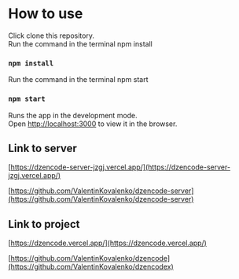# How to use
Click clone this repository.\
Run the command in the terminal npm install 

### `npm install`

Run the command in the terminal npm start

### `npm start`

Runs the app in the development mode.\
Open [http://localhost:3000](http://localhost:3000) to view it in the browser.

## Link to server

[https://dzencode-server-jzgj.vercel.app/](https://dzencode-server-jzgj.vercel.app/)

[https://github.com/ValentinKovalenko/dzencode-server](https://github.com/ValentinKovalenko/dzencode-server)

## Link to project

[https://dzencode.vercel.app/](https://dzencode.vercel.app/)

[https://github.com/ValentinKovalenko/dzencode](https://github.com/ValentinKovalenko/dzencodex)